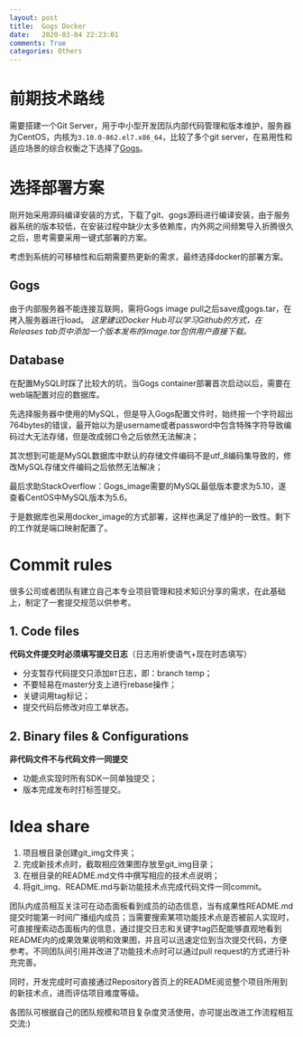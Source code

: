 ```yaml
---
layout: post
title:  Gogs Docker
date:   2020-03-04 22:23:01
comments: True
categories: Others
---
```


# 前期技术路线
需要搭建一个Git Server，用于中小型开发团队内部代码管理和版本维护，服务器为CentOS，内核为`3.10.0-862.el7.x86_64`，比较了多个git server，在易用性和适应场景的综合权衡之下选择了[Gogs](https://gogs.io)。

# 选择部署方案
刚开始采用源码编译安装的方式，下载了git、gogs源码进行编译安装，由于服务器系统的版本较低，在安装过程中缺少太多依赖库，内外网之间频繁导入折腾很久之后，思考需要采用一键式部署的方案。

考虑到系统的可移植性和后期需要热更新的需求，最终选择docker的部署方案。

## Gogs
由于内部服务器不能连接互联网，需将Gogs image pull之后save成gogs.tar，在拷入服务器进行load。
*这里建议Docker Hub可以学习Github的方式，在Releases tab页中添加一个版本发布的image.tar包供用户直接下载。*

## Database
在配置MySQL时踩了比较大的坑，当Gogs container部署首次启动以后，需要在web端配置对应的数据库。

先选择服务器中使用的MySQL，但是导入Gogs配置文件时，始终报一个字符超出764bytes的错误，最开始以为是username或者password中包含特殊字符导致编码过大无法存储，但是改成弱口令之后依然无法解决；

其次想到可能是MySQL数据库中默认的存储文件编码不是utf_8编码集导致的，修改MySQL存储文件编码之后依然无法解决；

最后求助StackOverflow：Gogs_image需要的MySQL最低版本要求为5.10，遂查看CentOS中MySQL版本为5.6。

于是数据库也采用docker_image的方式部署，这样也满足了维护的一致性。剩下的工作就是端口映射配置了。

# Commit rules
很多公司或者团队有建立自己本专业项目管理和技术知识分享的需求，在此基础上，制定了一套提交规范以供参考。

## 1. Code files
**代码文件提交时必须填写提交日志**（日志用祈使语气+现在时态填写）

* 分支暂存代码提交只添加`BT`日志，即：branch temp；
* 不要轻易在master分支上进行rebase操作；
* 关键词用tag标记；
* 提交代码后修改对应工单状态。

## 2. Binary files & Configurations
**非代码文件不与代码文件一同提交**

* 功能点实现时所有SDK一同单独提交；
* 版本完成发布时打标签提交。

# Idea share

1. 项目根目录创建git_img文件夹；
2. 完成新技术点时，截取相应效果图存放至git_img目录；
3. 在根目录的README.md文件中撰写相应的技术点说明；
4. 将git_img、README.md与新功能技术点完成代码文件一同commit。

团队内成员相互关注可在动态面板看到成员的动态信息，当有成果性README.md提交时能第一时间广播组内成员；当需要搜索某项功能技术点是否被前人实现时，可直接搜索动态面板内的信息，通过提交日志和关键字tag匹配能够直观地看到README内的成果效果说明和效果图，并且可以迅速定位到当次提交代码，方便参考。不同团队间引用并改进了功能技术点时可以通过pull request的方式进行补充完善。

同时，开发完成时可直接通过Repository首页上的README阅览整个项目所用到的新技术点，进而评估项目难度等级。

各团队可根据自己的团队规模和项目复杂度灵活使用，亦可提出改进工作流程相互交流:)